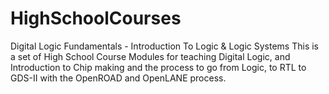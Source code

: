# HighSchoolCourses
Digital Logic Fundamentals - Introduction To Logic & Logic Systems
This is a set of High School Course Modules for teaching Digital Logic, and Introduction to Chip making and the process to go from Logic, to RTL to GDS-II with the OpenROAD and OpenLANE process.
